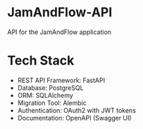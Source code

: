 # JamAndFlow-API
API for the JamAndFlow application

# Tech Stack
- REST API Framework: FastAPI
- Database: PostgreSQL
- ORM: SQLAlchemy
- Migration Tool: Alembic
- Authentication: OAuth2 with JWT tokens
- Documentation: OpenAPI (Swagger UI)
